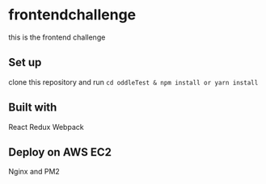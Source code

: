 # frontendchallenge
this is the frontend challenge

## Set up
clone this repository and run 
```cd oddleTest & npm install or yarn install```

## Built with
React Redux Webpack

## Deploy on AWS EC2
Nginx and PM2

